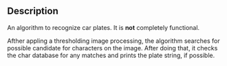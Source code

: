 
## Description

An algorithm to recognize car plates. It is **not** completely functional.

Afther appling a thresholding image processing, the algorithm searches for possible candidate for characters on the image. After doing that, it checks the char database for any matches and prints the plate string, if possible.
